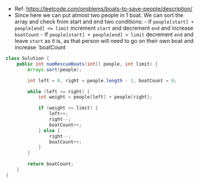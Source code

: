 - Ref: https://leetcode.com/problems/boats-to-save-people/description/
- Since here we can put atmost two people in 1 boat. We can sort the array and check from start and end two conditions:
	  - If `people[start] + people[end] <= limit`  increment `start` and decrement `end` and increase `boatCount`
	  - If `people[start] + people[end] > limit`  decrement `end` and leave `start` as it is, as that person will need to go on their own boat and increase `boatCount

```java
class Solution {
    public int numRescueBoats(int[] people, int limit) {
        Arrays.sort(people);

        int left = 0, right = people.length - 1, boatCount = 0;

        while (left <= right) {
            int weight = people[left] + people[right];

            if (weight <= limit) {
                left++;
                right--;
                boatCount++;
            } else {
                right--;
                boatCount++;
            }
        }

        return boatCount;
    }
}
```